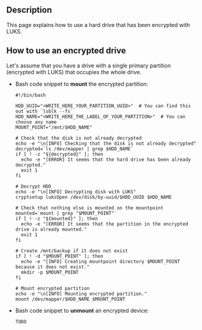 Description
-----------

This page explains how to use a hard drive that has been encrypted with LUKS.


How to use an encrypted drive
-----------------------------

Let's assume that you have a drive with a single primary partition (encrypted with LUKS) that occupies the whole drive.

* Bash code snippet to **mount** the encrypted partition:

   ```
   #!/bin/bash

   HDD_UUID="<WRITE_HERE_YOUR_PARTITION_UUID>"  # You can find this out with `lsblk --fs`
   HDD_NAME="<WRITE_HERE_THE_LABEL_OF_YOUR_PARTITION>"  # You can choose any name
   MOUNT_POINT="/mnt/$HDD_NAME"

   # Check that the disk is not already decrypted
   echo -e "\n[INFO] Checking that the disk is not already decrypted"
   decrypted=`ls /dev/mapper | grep $HDD_NAME`
   if [ ! -z "${decrypted}" ]; then
     echo -e "[ERROR] It seems that the hard drive has been already decrypted."
     exit 1
   fi

   # Decrypt HDD
   echo -e "\n[INFO] Decrypting disk with LUKS"
   cryptsetup luksOpen /dev/disk/by-uuid/$HDD_UUID $HDD_NAME

   # Check that nothing else is mounted on the mountpoint
   mounted=`mount | grep "$MOUNT_POINT"`
   if [ ! -z "${mounted}" ]; then
     echo -e "[ERROR] It seems that the partition in the encrypted drive is already mounted."
     exit 1
   fi

   # Create /mnt/backup if it does not exist
   if [ ! -d "$MOUNT_POINT" ]; then
     echo -e "[INFO] Creating mountpoint directory $MOUNT_POINT because it does not exist."
     mkdir -p $MOUNT_POINT
   fi

   # Mount encrypted partition
   echo -e "\n[INFO] Mounting encrypted partition."
   mount /dev/mapper/$HDD_NAME $MOUNT_POINT
   ```

* Bash code snippet to **unmount** an encrypted device:

   ```
   TODO
   ```
